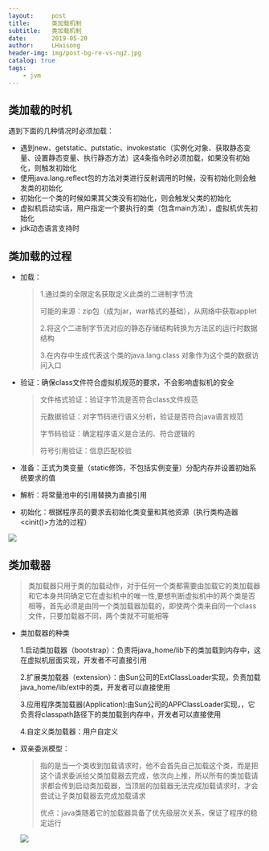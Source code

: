 ```yaml
---
layout:     post
title:      类加载机制
subtitle:   类加载机制
date:       2019-05-20
author:     LHaisong
header-img: img/post-bg-re-vs-ng2.jpg
catalog: true
tags:
    - jvm
---
```


## 类加载的时机

遇到下面的几种情况时必须加载：

- 遇到new、getstatic、putstatic、invokestatic（实例化对象、获取静态变量、设置静态变量、执行静态方法）这4条指令时必须加载，如果没有初始化，则触发初始化
- 使用java.lang.reflect包的方法对类进行反射调用的时候，没有初始化则会触发类的初始化
- 初始化一个类的时候如果其父类没有初始化，则会触发父类的初始化
- 虚拟机启动实话，用户指定一个要执行的类（包含main方法），虚拟机优先初始化
- jdk动态语言支持时

## 类加载的过程

- 加载：

  > 1.通过类的全限定名获取定义此类的二进制字节流
  >
  > 可能的来源：zip包（成为jar，war格式的基础），从网络中获取applet
  >
  > 2.将这个二进制字节流对应的静态存储结构转换为方法区的运行时数据结构
  >
  > 3.在内存中生成代表这个类的java.lang.class 对象作为这个类的数据访问入口

- 验证：确保class文件符合虚拟机规范的要求，不会影响虚拟机的安全

  > 文件格式验证：验证字节流是否符合class文件规范
  >
  > 元数据验证：对字节码进行语义分析，验证是否符合java语言规范
  >
  > 字节码验证：确定程序语义是合法的、符合逻辑的
  >
  > 符号引用验证：信息匹配校验

- 准备：正式为类变量（static修饰，不包括实例变量）分配内存并设置初始系统要求的值

- 解析：将常量池中的引用替换为直接引用

- 初始化：根据程序员的要求去初始化类变量和其他资源（执行类构造器<cinit()>方法的过程）

![](https://res.cloudinary.com/dzdyb9ta5/image/upload/v1567046709/img/34_uhnvui.png)



## 类加载器

> 类加载器只用于类的加载动作，对于任何一个类都需要由加载它的类加载器和它本身共同确定它在虚拟机中的唯一性,要想判断虚拟机中的两个类是否相等，首先必须是由同一个类加载器加载的，即使两个类来自同一个class文件，只要加载器不同，两个类就不可能相等

- 类加载器的种类

  1.启动类加载器（bootstrap）：负责将java_home/lib下的类加载到内存中，这在虚拟机层面实现，开发者不可直接引用

  2.扩展类加载器（extension）：由Sun公司的ExtClassLoader实现，负责加载java_home/lib/ext中的类，开发者可以直接使用

  3.应用程序类加载器(Application):由Sun公司的APPClassLoader实现，，它负责将classpath路径下的类加载到内存中，开发者可以直接使用

  4.自定义类加载器：用户自定义

- 双亲委派模型：

  > 指的是当一个类收到加载请求时，他不会首先自己加载这个类，而是把这个请求委派给父类加载器去完成，依次向上推，所以所有的类加载请求都会传到启动类加载器，当顶层的加载器无法完成加载请求时，才会尝试让子类加载器去完成加载请求
  >
  > 优点：java类随着它的加载器具备了优先级层次关系，保证了程序的稳定运行

  ![](https://res.cloudinary.com/dzdyb9ta5/image/upload/v1567046769/img/35_x1ziod.png)
